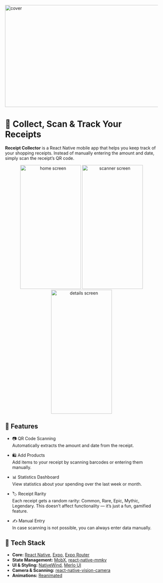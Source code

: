 <img width="1326" height="336" alt="cover" src="https://github.com/user-attachments/assets/837ab750-a09c-4d4f-bda0-9e8e4c6dfcf6" />

# 🧾 Collect, Scan & Track Your Receipts

**Receipt Collector** is a React Native mobile app that helps you keep track of your shopping receipts. Instead of manually entering the amount and date, simply scan the receipt’s QR code.

<div align="center">
    <img width="200" height="408" alt="home screen" src="https://github.com/user-attachments/assets/1d33d9ad-c47a-4b11-ba11-731d5f398537" />
    <img width="200" height="408" alt="scanner screen" src="https://github.com/user-attachments/assets/051ed3f1-2d8e-432e-90bd-882d71b8e7d8" />
    <img width="200" height="408" alt="details screen" src="https://github.com/user-attachments/assets/074ed1e6-825d-4b94-aa14-8496f63162af" />
</div>

## 🚀 Features

- 📷 QR Code Scanning\
  Automatically extracts the amount and date from the receipt.

- 🛍️ Add Products\
  Add items to your receipt by scanning barcodes or entering them manually.

- 📊 Statistics Dashboard\
  View statistics about your spending over the last week or month.

- 🏷️ Receipt Rarity\
  Each receipt gets a random rarity:
  Common, Rare, Epic, Mythic, Legendary.
  This doesn’t affect functionality — it’s just a fun, gamified feature.

- ✍️ Manual Entry\
  In case scanning is not possible, you can always enter data manually.

## 📱 Tech Stack

- **Core:** [React Native](https://reactnative.dev/), [Expo](https://expo.dev/), [Expo Router](https://expo.github.io/router/)
- **State Management:** [MobX](https://mobx.js.org/), [react-native-mmkv](https://github.com/mrousavy/react-native-mmkv)
- **UI & Styling:** [NativeWind](https://www.nativewind.dev/), [Merlo UI](https://github.com/Malberee/merlo-ui)
- **Camera & Scanning:** [react-native-vision-camera](https://github.com/mrousavy/react-native-vision-camera)
- **Animations:** [Reanimated](https://docs.swmansion.com/react-native-reanimated/)
